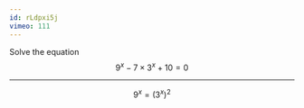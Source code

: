 ```yaml
---
id: rLdpxi5j
vimeo: 111
---
```


Solve the equation
$$
9^x - 7 \times 3^x + 10 = 0
$$

---

$$
9^x = (3^x)^2
$$
